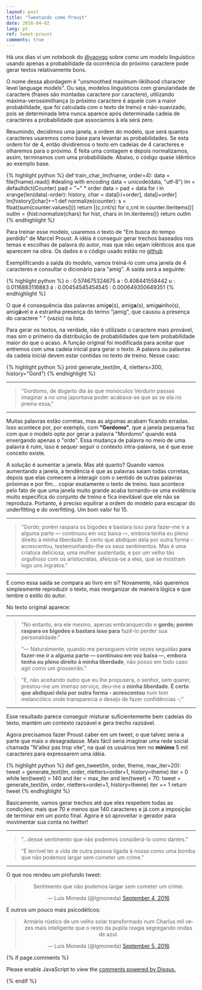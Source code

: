 ```yaml
---
layout: post
title: "Tweetando como Proust"
date: 2016-04-02
lang: pt
ref: tweet-proust
comments: true
---
```


Há uns dias vi um notebook do <a href="https://twitter.com/yoavgo">@yaovgo</a> sobre como um modelo linguístico usando apenas a probabilidade da ocorrência do próximo caractere pode gerar textos relativamente bons. 

O nome dessa abordagem é "unsmoothed maximum-liklihood character level language models". Ou seja, modelos linguísticos com granularidade de caractere (frases são montadas caractere por caractere), utilizando máxima-verossimilhança (o próximo caractere é aquele com a maior probabilidade, que foi calculada com o texto de treino) e não-suavizado, pois se determinada letra nunca aparece após determinada cadeia de caracteres a probabilidade que associamos à ela será zero.

Resumindo, decidimos uma janela, a ordem do modelo, que será quantos caracteres usaremos como base para levantar as probabilidades. Se esta ordem for de 4, então dividiremos o texto em cadeias de 4 caracteres e olharemos para o próximo. É feita uma contagem e depois normalizamos, assim, terminamos com uma probabilidade. Abaixo, o código quase idêntico ao exemplo base.

{% highlight python %}
def train_char_lm(fname, order=4):
    data = file(fname).read()
    #dealing with encoding
    data = unicode(data, "utf-8")
    lm = defaultdict(Counter)
    pad = "~" * order
    data = pad + data
    for i in xrange(len(data)-order):
        history, char = data[i:i+order], data[i+order] 
        lm[history][char]+=1
    def normalize(counter):
        s = float(sum(counter.values()))
        return [(c,cnt/s) for c,cnt in counter.iteritems()]
    outlm = {hist:normalize(chars) for hist, chars in lm.iteritems()}
    return outlm
{% endhighlight %}

Para treinar esse modelo, usaremos o texto de "Em busca do tempo perdido" de Marcel Proust. A idéia é conseguir gerar trechos baseados nos temas e escolhas de palavra do autor, mas que não sejam idênticos aos que aparecem na obra. Os dados e o código usado estão no <a href="https://github.com/lgmoneda/proust-dataset">github</a>

Exemplificando a saída do modelo, vamos treiná-lo com uma janela de 4 caracteres e consultar o dicionário para "amig". A saída será a seguinte:

{% highlight python %}
o : 0.574675324675
a : 0.408441558442
u : 0.0116883116883
á : 0.00454545454545
  : 0.000649350649351
{% endhighlight %}

O que é consequência das palavras amig<b>o</b>(s), amig<b>a</b>(s), amig<b>u</b>inho(s), amig<b>á</b>vel e a estranha presença do termo "jamig", que causou a presença do caractere " " (vazio) na lista.

Para gerar os textos, na verdade, não é utilizado o caractere mais provável, mas sim o primeiro da distribuição de probabilidades que tem probabilidade maior do que o acaso. A função original foi modificada para aceitar que entremos com uma cadeia inicial para gerar o texto. A palavra ou palavras da cadeia inicial devem estar contidas no texto de treino. Nesse caso:

{% highlight python %}
print generate_text(lm, 4, nletters=300, history="Gord")
{% endhighlight %}

---

> "Gordomo, de dogarto dia às que monóculos Verdurin passas imaginar a no uma japontava poder acabava-se que as se ela no prema essa," 

---

Muitas palavras estão corretas, mas as algumas acabam ficando erradas. Isso acontece por, por exemplo, com **"Gordomo"**, que a janela pequena faz com que o modelo opte por gerar a palavra "Mordomo" quando está enxergando apenas o "ordo". Essa mudança de palavra no meio de uma palavra é ruim, isso é sequer seguir o contexto intra-palavra, se é que esse conceito existe.

A solução é aumentar a janela. Mas até quanto? Quando vamos aumentando a janela, a tendência é que as palavras saiam todas corretas, depois que elas comecem a interagir com o sentido de outras palavras próximas e por fim... copiar exatamente o texto de treino. Isso acontece pelo fato de que uma janela muito grande acaba tornando-se uma evidência muito especifica do conjunto de treino e fica inevitável que ele não se reproduza. Portanto, é preciso equilirar a ordem do modelo para escapar do underfitting e do overfitting. Um bom valor foi 15.

---

> "Gordo; porém raspara os bigodes e bastara isso para fazer-me ir a alguma parte — continuou em voz baixa —, embora tenha eu pleno direito
> à minha liberdade. É certo que abdiquei dela por outra forma - acrescentou, testemunhando-lhe os seus sentimentos. Mas é uma criatura 
> deliciosa, uma mulher sustentada, e por um velho tão orgulhoso com os aristocratas, afeiçoa-se a eles, que se mostram logo uns ingratos."

---

E como essa saída se compara ao livro em si? Novamente, não queremos simplesmente reproduzir o texto, mas reorganizar de maneira lógica e que lembre o estilo do autor. 

No texto original aparece:

---

> "No entanto, era ele mesmo, apenas embranquecido e **gordo; porém raspara os bigodes e bastara isso para** fazê-lo 
> perder sua personalidade."

> "— Naturalmente, quando me perseguem vinte vezes seguidas **para fazer-me ir a alguma parte — continuou em voz baixa —, embora tenha eu 
> pleno direito à minha liberdade**, não posso em todo caso agir como um grosseirão."

> "E, não aceitando outro que eu lhe propusera, o senhor, sem querer, prestou-me um imenso serviço, deu-me a **minha liberdade. É certo que 
> abdiquei dela por outra forma - acrescentou** num tom melancólico onde transparecia o desejo de fazer confidências -;"

---

Esse resultado parece conseguir misturar suficientemente bem cadeias do texto, mantém um contexto razoável e gera trecho razoável.

Agora precisamos fazer Proust caber em um tweet, o que talvez seria a parte que mais o desagradasse. Mais fácil seria imaginar uma rede social chamada "N'allez pas trop vite", na qual os usuários tem no **mínimo** 5 mil caracteres para expressarem uma idéia. 

{% highlight python %}
def gen_tweet(lm, order, theme, max_iter=20):
    tweet = generate_text(lm, order, nletters=order+1, history=theme)
    iter = 0
    while len(tweet) > 140 and iter < max_iter and len(tweet) < 70:
        tweet = generate_text(lm, order, nletters=order+1, history=theme)
        iter += 1
    return tweet
{% endhighlight %}

Basicamente, vamos gerar trechos até que eles respeitem todas as condições: mais que 70 e menos que 140 caracteres e já com a imposição de terminar em um ponto final. Agora é só aproveitar o gerador para movimentar sua conta no twitter!
<!-- <pre><code class="python agate"></code></pre> -->

---

> "...desse sentimento que não podemos considerá-lo como dantes."

> "É terrível ter a vida de outra pessoa ligada à nossa como uma bomba que não podemos largar sem cometer um crime."

---

O que nos rendeu um profundo tweet:

<div align="center">
<blockquote class="twitter-tweet" data-lang="en"><p lang="pt" dir="ltr">Sentimento que não podemos largar sem cometer um crime.</p>&mdash; Luis Moneda (@lgmoneda) <a href="https://twitter.com/lgmoneda/status/772557911621001216">September 4, 2016</a></blockquote>
<script async src="//platform.twitter.com/widgets.js" charset="utf-8"></script>
</div>

E outros um pouco mais psicodélicos:

<div align="center">
<blockquote class="twitter-tweet" data-lang="en"><p lang="pt" dir="ltr">Armário rústico de um velho solar transformado num Charlus mil vezes mais inteligente que o resto da pupila reagia segregando ondas de azul.</p>&mdash; Luis Moneda (@lgmoneda) <a href="https://twitter.com/lgmoneda/status/772775829554200577">September 5, 2016</a></blockquote>
<script async src="//platform.twitter.com/widgets.js" charset="utf-8"></script>
</div>

{% if page.comments %}
<div id="disqus_thread"></div>
<script>

var disqus_config = function () {
    this.page.url = "http://lgmoneda.github.io/";  
    this.page.identifier = "/2016/04/02/tweetando-como-proust.html"; 
};

(function() { // DON'T EDIT BELOW THIS LINE
var d = document, s = d.createElement('script');
s.src = '//lgmoneda.disqus.com/embed.js';
s.setAttribute('data-timestamp', +new Date());
(d.head || d.body).appendChild(s);
})();
</script>
<noscript>Please enable JavaScript to view the <a href="https://disqus.com/?ref_noscript">comments powered by Disqus.</a></noscript>
                                
{% endif %}